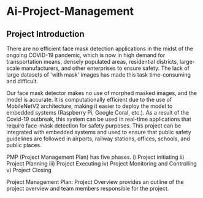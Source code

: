 # Ai-Project-Management
## Project Introduction
There are no efficient face mask detection applications in the midst of the ongoing COVID-19 pandemic, which is now in high demand for transportation means, densely populated areas, residential districts, large-scale manufacturers, and other enterprises to ensure safety. The lack of large datasets of 'with mask' images has made this task time-consuming and difficult. 

Our face mask detector makes no use of morphed masked images, and the model is accurate. It is computationally efficient due to the use of MobileNetV2 architecture, making it easier to deploy the model to embedded systems (Raspberry Pi, Google Coral, etc.). As a result of the Covid-19 outbreak, this system can be used in real-time applications that require face-mask detection for safety purposes. This project can be integrated with embedded systems and used to ensure that public safety guidelines are followed in airports, railway stations, offices, schools, and public places.

PMP (Project Management Plan) has five phases.
i) Project initiating
ii) Project Planning
iii) Project Executing
iv) Project Monitoring and Controlling
v) Project Closing

Project Management Plan:
Project Overview
provides an outline of the project overview and team members responsible for the project.
